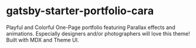 # gatsby-starter-portfolio-cara
Playful and Colorful One-Page portfolio featuring Parallax effects and animations. Especially designers and/or photographers will love this theme! Built with MDX and Theme UI.
